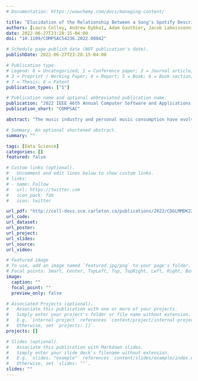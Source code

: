 ```yaml
---
# Documentation: https://wowchemy.com/docs/managing-content/

title: "Elucidation of the Relationship Between a Song’s Spotify Descriptive Metrics and its Popularity on Various Platforms"
authors: [Laura Colley, Andrew Dybka1, Adam Gauthier, Jacob Laboissonniere, Alexandre Mougeot, Nayeeb Mowla1, Kevin Dick, Hoda Khalil1, Gabriel Wainer]
date: 2022-06-27T23:28:15-04:00
doi: "10.1109/COMPSAC54236.2022.00042"

# Schedule page publish date (NOT publication's date).
publishDate: 2022-06-27T23:28:15-04:00

# Publication type.
# Legend: 0 = Uncategorized; 1 = Conference paper; 2 = Journal article;
# 3 = Preprint / Working Paper; 4 = Report; 5 = Book; 6 = Book section;
# 7 = Thesis; 8 = Patent
publication_types: ["1"]

# Publication name and optional abbreviated publication name.
publication: "2022 IEEE 46th Annual Computer Software and Applications Conference"
publication_short: "COMPSAC"

abstract: "The music industry and personal music consumption have evolved dramatically with the advent of streaming plat-forms. In this evolving landscape, there is considerable interest in understanding what factors contribute to a song's popularity. Extrinsic (i.e. non-acoustic) features of a given song, such as the record label, and/or intrinsic (i.e. acoustic) features such as its energy may contribute to popularity on a given digital platform. In this work, we, for the first time, sought to systematically study how a song's Spotify acoustic descriptive features correlated with popularity metrics on various Internet platforms. Since each platform defines “popularity” according to platform-specific metrics, a large-scale correlation-based analysis was generated. The digital platforms considered in this article are Google Trends, WhoSampled, TikTok, Twitter, YouTube, and the Billboard Top-100. Platform-specific scrapers were created and all data was aggregated with the Spotify Echo Nest dataset of descriptive acoustic metrics. While the majority of correlations were unre-markable considering both Spearman and Pearson coefficients, a number of corroborating and contradictory findings resulted, with notable implications for acoustic features on various digital platforms. Notably, the YouTube view count was found to be positively correlated to the Spotify song popularity (p = 0.822), year (p = 0.600), and energy (p = 0.455) and moderately negatively correlated to accousticness (p = −0.542) and instrumentalness (p = −0.345). All reproducing code and aggregated data from this work are open-source for use by the broader research community."

# Summary. An optional shortened abstract.
summary: ""

tags: [Data Science]
categories: []
featured: false

# Custom links (optional).
#   Uncomment and edit lines below to show custom links.
# links:
# - name: Follow
#   url: https://twitter.com
#   icon_pack: fab
#   icon: twitter

url_pdf: "http://cell-devs.sce.carleton.ca/publications/2022/CDGLMMDK22/Elucidation_of_the_Relationship_Between_-compressed.pdf"
url_code:
url_dataset:
url_poster:
url_project:
url_slides:
url_source:
url_video:

# Featured image
# To use, add an image named `featured.jpg/png` to your page's folder. 
# Focal points: Smart, Center, TopLeft, Top, TopRight, Left, Right, BottomLeft, Bottom, BottomRight.
image:
  caption: ""
  focal_point: ""
  preview_only: false

# Associated Projects (optional).
#   Associate this publication with one or more of your projects.
#   Simply enter your project's folder or file name without extension.
#   E.g. `internal-project` references `content/project/internal-project/index.md`.
#   Otherwise, set `projects: []`.
projects: []

# Slides (optional).
#   Associate this publication with Markdown slides.
#   Simply enter your slide deck's filename without extension.
#   E.g. `slides: "example"` references `content/slides/example/index.md`.
#   Otherwise, set `slides: ""`.
slides: ""
---
```

